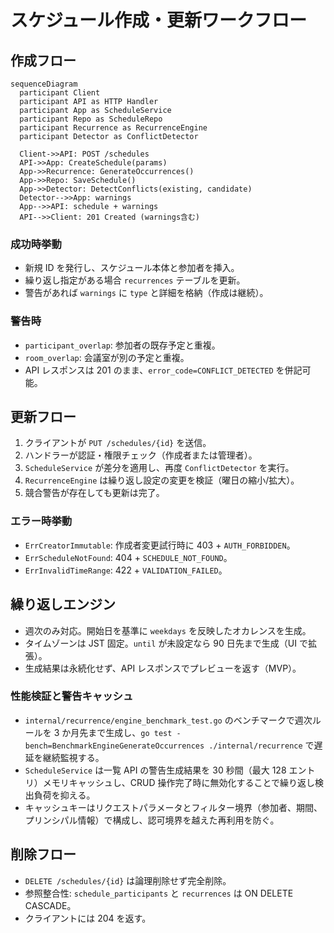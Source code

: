 # スケジュール作成・更新ワークフロー

## 作成フロー
```mermaid
sequenceDiagram
  participant Client
  participant API as HTTP Handler
  participant App as ScheduleService
  participant Repo as ScheduleRepo
  participant Recurrence as RecurrenceEngine
  participant Detector as ConflictDetector

  Client->>API: POST /schedules
  API->>App: CreateSchedule(params)
  App->>Recurrence: GenerateOccurrences()
  App->>Repo: SaveSchedule()
  App->>Detector: DetectConflicts(existing, candidate)
  Detector-->>App: warnings
  App-->>API: schedule + warnings
  API-->>Client: 201 Created (warnings含む)
```

### 成功時挙動
- 新規 ID を発行し、スケジュール本体と参加者を挿入。
- 繰り返し指定がある場合 `recurrences` テーブルを更新。
- 警告があれば `warnings` に `type` と詳細を格納（作成は継続）。

### 警告時
- `participant_overlap`: 参加者の既存予定と重複。
- `room_overlap`: 会議室が別の予定と重複。
- API レスポンスは 201 のまま、`error_code=CONFLICT_DETECTED` を併記可能。

## 更新フロー
1. クライアントが `PUT /schedules/{id}` を送信。
2. ハンドラーが認証・権限チェック（作成者または管理者）。
3. `ScheduleService` が差分を適用し、再度 `ConflictDetector` を実行。
4. `RecurrenceEngine` は繰り返し設定の変更を検証（曜日の縮小/拡大）。
5. 競合警告が存在しても更新は完了。

### エラー時挙動
- `ErrCreatorImmutable`: 作成者変更試行時に 403 + `AUTH_FORBIDDEN`。
- `ErrScheduleNotFound`: 404 + `SCHEDULE_NOT_FOUND`。
- `ErrInvalidTimeRange`: 422 + `VALIDATION_FAILED`。

## 繰り返しエンジン
- 週次のみ対応。開始日を基準に `weekdays` を反映したオカレンスを生成。
- タイムゾーンは JST 固定。`until` が未設定なら 90 日先まで生成（UI で拡張）。
- 生成結果は永続化せず、API レスポンスでプレビューを返す（MVP）。

### 性能検証と警告キャッシュ
- `internal/recurrence/engine_benchmark_test.go` のベンチマークで週次ルールを 3 か月先まで生成し、`go test -bench=BenchmarkEngineGenerateOccurrences ./internal/recurrence` で遅延を継続監視する。
- `ScheduleService` は一覧 API の警告生成結果を 30 秒間（最大 128 エントリ）メモリキャッシュし、CRUD 操作完了時に無効化することで繰り返し検出負荷を抑える。
- キャッシュキーはリクエストパラメータとフィルター境界（参加者、期間、プリンシパル情報）で構成し、認可境界を越えた再利用を防ぐ。

## 削除フロー
- `DELETE /schedules/{id}` は論理削除せず完全削除。
- 参照整合性: `schedule_participants` と `recurrences` は ON DELETE CASCADE。
- クライアントには 204 を返す。

